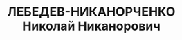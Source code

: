 ---
title: ЛЕБЕДЕВ-НИКАНОРЧЕНКО Николай Никанорович
description: "Род. в 1897. \n  Звание: 22.03.1936 - капитан ГБ (Азово-Черноморский\
  \ край). \n  нач. Армавирского ГО УНКВД Азово-Черноморского края, уволен 21.10.1937.\
  \ \n  Арестован 04.06.1937."
---